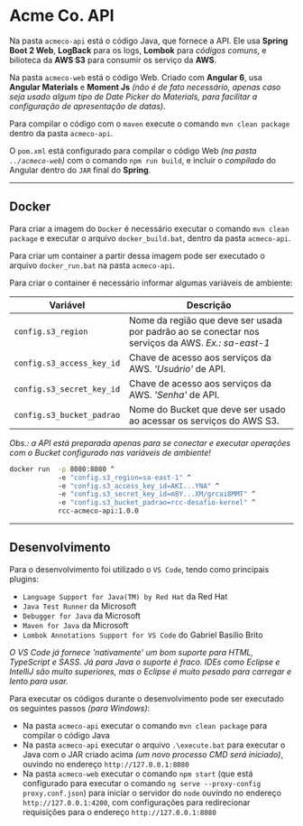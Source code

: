 # Acme Co. API

Na pasta `acmeco-api` está o código Java, que fornece a API.
Ele usa **Spring Boot 2 Web**, **LogBack** para os logs, **Lombok** para *códigos comuns*, e bilioteca da **AWS S3** para consumir os serviço da **AWS**.

Na pasta `acmeco-web` está o código Web.
Criado com **Angular 6**, usa **Angular Materials** e **Moment Js** *(não é de fato necessário, apenas caso seja usado algum tipo de Date Picker do Materials, para facilitar a configuração de apresentação de datas)*.


Para compilar o código com o `maven` execute o comando `mvn clean package` dentro da pasta `acmeco-api`.

O `pom.xml` está configurado para compilar o código Web *(na pasta `../acmeco-web`)* com o comando `npm run build`, e incluir o *compilado* do Angular dentro do `JAR` final do **Spring**. 


--------------------------------------------------------------------------
## Docker

Para criar a imagem do `Docker` é necessário executar o comando `mvn clean package` e executar o arquivo `docker_build.bat`, dentro da pasta `acmeco-api`.

Para criar um container a partir dessa imagem pode ser executado o arquivo `docker_run.bat` na pasta `acmeco-api`.

Para criar o container é necessário informar algumas variáveis de ambiente: 

| Variável                  | Descrição |
| ------------------------- | --------- |
| `config.s3_region`        | Nome da região que deve ser usada por padrão ao se conectar nos serviços da AWS. *Ex.: sa-east-1* |
| `config.s3_access_key_id` | Chave de acesso aos serviços da AWS. *'Usuário'* de API.  |
| `config.s3_secret_key_id` | Chave de acesso aos serviços da AWS. *'Senha'* de API.  |
| `config.s3_bucket_padrao` | Nome do Bucket que deve ser usado ao acessar os serviços do AWS S3.  |

*Obs.: a API está preparada apenas para se conectar e executar operações com o Bucket configurado nas variáveis de ambiente!*

```bat 
docker run  -p 8080:8080 ^
            -e "config.s3_region=sa-east-1" ^
            -e "config.s3_access_key_id=AKI...YNA" ^
            -e "config.s3_secret_key_id=m8Y...XM/grcai8MMT" ^
            -e "config.s3_bucket_padrao=rcc-desafio-kernel" ^
            rcc-acmeco-api:1.0.0
```


--------------------------------------------------------------------------
## Desenvolvimento

Para o desenvolvimento foi utilizado o `VS Code`, tendo como principais plugins:
- `Language Support for Java(TM) by Red Hat` da Red Hat
- `Java Test Runner` da Microsoft
- `Debugger for Java` da Microsoft
- `Maven for Java` da Microsoft
- `Lombok Annotations Support for VS Code` do Gabriel Basilio Brito  

*O VS Code já fornece 'nativamente' um bom suporte para HTML, TypeScript e SASS.*
*Já para Java o suporte é fraco. IDEs como Eclipse e IntelliJ são muito superiores, mas o Eclipse é muito pesado para carregar e lento para usar.*

Para executar os códigos durante o desenvolvimento pode ser executado os seguintes passos *(para Windows)*:
- Na pasta `acmeco-api` executar o comando `mvn clean package` para compilar o código Java
- Na pasta `acmeco-api` executar o arquivo `.\execute.bat` para executar o Java com o JAR criado acima *(um novo processo CMD será iniciado)*, ouvindo no endereço `http://127.0.0.1:8080`
- Na pasta `acmeco-web` executar o comando `npm start` (que está configurado para executar o comando `ng serve --proxy-config proxy.conf.json`) para iniciar o servidor do `node` ouvindo no endereço `http://127.0.0.1:4200`, com configurações para redirecionar requisições para o endereço `http://127.0.0.1:8080`




